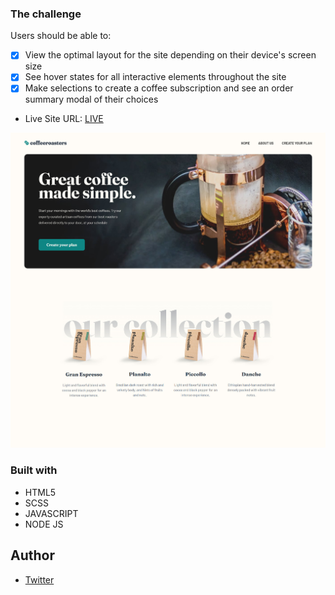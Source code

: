 ### The challenge

Users should be able to:

- [x] View the optimal layout for the site depending on their device's screen size
- [x] See hover states for all interactive elements throughout the site
- [x] Make selections to create a coffee subscription and see an order summary modal of their choices 

- Live Site URL: [LIVE](https://coffee-sub.vercel.app/)

![](./coffee.jpg)

### Built with

- HTML5 
- SCSS 
- JAVASCRIPT
- NODE JS


## Author

- [Twitter](https://twitter.com/ronessu)

